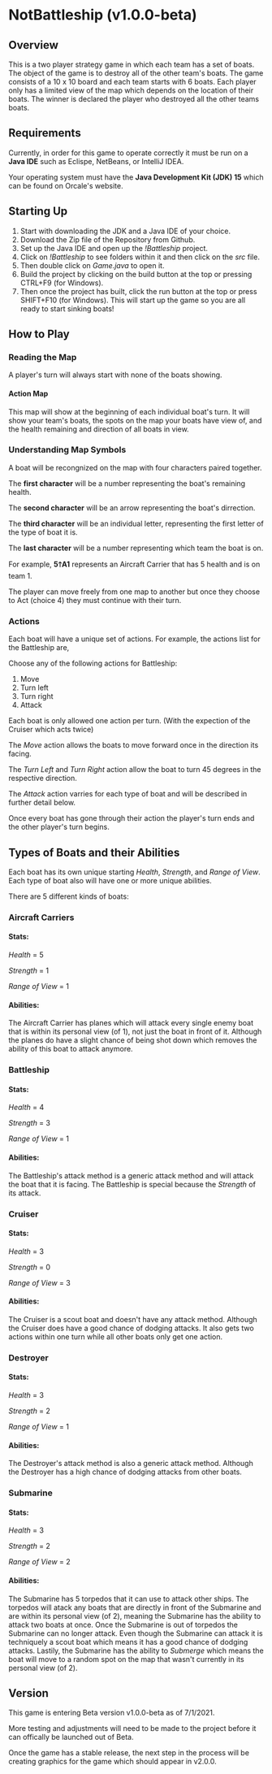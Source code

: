  # NotBattleship (v1.0.0-beta)
## Overview
This is a two player strategy game in which each team has a set of boats.
The object of the game is to destroy all of the other team's boats.
The game consists of a 10 x 10 board and each team starts with 6 boats. 
Each player only has a limited view of the map which depends on the location of their boats.
The winner is declared the player who destroyed all the other teams boats.

## Requirements
Currently, in order for this game to operate correctly it must be run on a __Java IDE__ such as Eclispe, NetBeans, or IntelliJ IDEA.

Your operating system must have the __Java Development Kit (JDK) 15__ which can be found on Orcale's website. 

## Starting Up
1. Start with downloading the JDK and a Java IDE of your choice.
2. Download the Zip file of the Repository from Github.
3. Set up the Java IDE and open up the _!Battleship_ project.
4. Click on _!Battleship_ to see folders within it and then click on the _src_ file.
5. Then double click on _Game.java_ to open it.
6. Build the project by clicking on the build button at the top or pressing CTRL+F9 (for Windows).
7. Then once the project has built, click the run button at the top or press SHIFT+F10 (for Windows). This will start up the game so you are all ready to start sinking boats!

## How to Play
### Reading the Map
A player's turn will always start with none of the boats showing.

#### Action Map
This map will show at the beginning of each individual boat's turn. It will show your team's boats, the spots on the map your boats have view of, and the health remaining and direction of all boats in view.

### Understanding Map Symbols
A boat will be recongnized on the map with four characters paired together.

The __first character__ will be a number representing the boat's remaining health.

The __second character__ will be an arrow representing the boat's dirrection.

The __third character__ will be an individual letter, representing the first letter of the type of boat it is.

The __last character__ will be a number representing which team the boat is on.

For example, **5🡑A1** represents an Aircraft Carrier that has 5 health and is on team 1.

The player can move freely from one map to another but once they choose to Act (choice 4) they must continue with their turn.

### Actions
Each boat will have a unique set of actions.
For example, the actions list for the Battleship are,

Choose any of the following actions for Battleship:
1. Move
2. Turn left
3. Turn right
4. Attack

Each boat is only allowed one action per turn. (With the expection of the Cruiser which acts twice) 

The _Move_ action allows the boats to move forward once in the direction its facing.

The _Turn Left_ and _Turn Right_ action allow the boat to turn 45 degrees in the respective direction.

The _Attack_ action varries for each type of boat and will be described in further detail below.

Once every boat has gone through their action the player's turn ends and the other player's turn begins.


## Types of Boats and their Abilities
Each boat has its own unique starting _Health_, _Strength_, and _Range of View_.
Each type of boat also will have one or more unique abilities.

There are 5 different kinds of boats: 

### Aircraft Carriers
#### Stats:

_Health_ = 5

_Strength_ = 1

_Range of View_ = 1

#### Abilities:
The Aircraft Carrier has planes which will attack every single enemy boat that is within its personal view (of 1), not just the boat in front of it. Although the planes do have a slight chance of being shot down which removes the ability of this boat to attack anymore.


### Battleship
#### Stats:

_Health_ = 4

_Strength_ = 3

_Range of View_ = 1

#### Abilities:
The Battleship's attack method is a generic attack method and will attack the boat that it is facing.
The Battleship is special because the _Strength_ of its attack.


### Cruiser
#### Stats:

_Health_ = 3

_Strength_ = 0

_Range of View_ = 3

#### Abilities:
The Cruiser is a scout boat and doesn't have any attack method.  Although the Cruiser does have a good chance of dodging attacks. It also gets two actions within one turn while all other boats only get one action.


### Destroyer
#### Stats:

_Health_ = 3

_Strength_ = 2

_Range of View_ = 1

#### Abilities:
The Destroyer's attack method is also a generic attack method. 
Although the Destroyer has a high chance of dodging attacks from other boats.

### Submarine
#### Stats:

_Health_ = 3

_Strength_ = 2

_Range of View_ = 2

#### Abilities:
The Submarine has 5 torpedos that it can use to attack other ships.
The torpedos will atack any boats that are directly in front of the Submarine and are within its personal view (of 2), meaning the Submarine has the ability to attack two boats at once.
Once the Submarine is out of torpedos the Submarine can no longer attack.
Even though the Submarine can attack it is techniquely a scout boat which means it has a good chance of dodging attacks. 
Lastily, the Submarine has the ability to _Submerge_ which means the boat will move to a random spot on the map that wasn't currently in its personal view (of 2).

## Version
This game is entering Beta version v1.0.0-beta as of 7/1/2021. 

More testing and adjustments will need to be made to the project before it can offically be launched out of Beta.

Once the game has a stable release, the next step in the process will be creating graphics for the game which should appear in v2.0.0.


